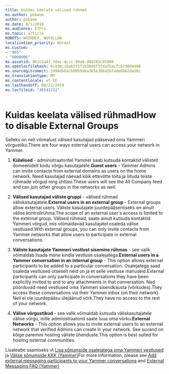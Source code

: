 ```yaml
---
title: Kuidas keelata välised rühmad
ms.author: pebaum
author: pebaum
ms.date: 8/1/2018
ms.audience: ITPro
ms.topic: article
ROBOTS: NOINDEX, NOFOLLOW
localization_priority: Normal
ms.custom:
- "965"
- "6000006"
ms.assetid: 962c2a4f-7dac-4ccc-98a8-d0d283c95808
ms.openlocfilehash: 6c936c18a63f1f1938d8f3fdafbacfc87d804408
ms.sourcegitcommit: 1d98db8acb9959aba3b5e308a567ade6b62da56c
ms.translationtype: MT
ms.contentlocale: et-EE
ms.lasthandoff: 08/22/2019
ms.locfileid: "36541212"
---
```

# <a name="how-to-disable-external-groups"></a><span data-ttu-id="43c86-102">Kuidas keelata välised rühmad</span><span class="sxs-lookup"><span data-stu-id="43c86-102">How to disable External Groups</span></span>

<span data-ttu-id="43c86-103">Selleks on neli võimalust välised kasutajad pääsevad oma Yammeri võrgustiku.</span><span class="sxs-lookup"><span data-stu-id="43c86-103">There are four ways external users can access your network in Yammer.</span></span>
  
1. <span data-ttu-id="43c86-104">**Külalised** - administraatoritel Yammer saab kutsuda kontaktid välistelt domeenidelt kodu võrgu kasutajatele.</span><span class="sxs-lookup"><span data-stu-id="43c86-104">**Guest users** - Yammer Admins can invite contacts from external domains as users on the home network.</span></span> <span data-ttu-id="43c86-105">Need kasutajad näevad kõik ettevõtte toita ja liituda teiste rühmade võrgud ning ühtlasi.</span><span class="sxs-lookup"><span data-stu-id="43c86-105">These users will see the All Company feed and can join other groups in the networks as well.</span></span>

2. <span data-ttu-id="43c86-106">**Välised kasutajad väliste gruppi** - välised rühmad väliskasutajatele.</span><span class="sxs-lookup"><span data-stu-id="43c86-106">**External users in an external group** - External groups allow external users.</span></span> <span data-ttu-id="43c86-107">Väliste kasutajate juurdepääsemiseks on ainult välise kontrollrühma.</span><span class="sxs-lookup"><span data-stu-id="43c86-107">The scope of an external user's access is limited to the external group.</span></span> <span data-ttu-id="43c86-108">Välised rühmad, saate ainult kutsuda kontaktid Yammeri võrgud, mis võimaldavad kasutajatel osaleda välise vestlused.</span><span class="sxs-lookup"><span data-stu-id="43c86-108">With external groups, you can only invite contacts from Yammer networks that allow users to participate in external conversations.</span></span>

3. <span data-ttu-id="43c86-109">**Väliste kasutajate Yammeri vestlust sisemine rühmas** - see valik võimaldab lisada mõne kindla vestluse osalejatega.</span><span class="sxs-lookup"><span data-stu-id="43c86-109">**External users in a Yammer conversation in an internal group** - This option allows external participants to be added to a particular conversation.</span></span> <span data-ttu-id="43c86-110">Osalejatega saad osaleda vestlused otseselt neid on ja et selle vestluse manuseid.</span><span class="sxs-lookup"><span data-stu-id="43c86-110">External participants can only participate in conversations they have been explicitly invited to and to any attachments in that conversation.</span></span> <span data-ttu-id="43c86-111">Nad pöörduvad need vestlused oma Yammeri sisendkausta (võrkudes).</span><span class="sxs-lookup"><span data-stu-id="43c86-111">They access these conversations via their Yammer inbox (on their network).</span></span> <span data-ttu-id="43c86-112">Neil ei ole juurdepääsu ülejäänud võrk.</span><span class="sxs-lookup"><span data-stu-id="43c86-112">They have no access to the rest of your network.</span></span>

4. <span data-ttu-id="43c86-113">**Välise võrgustikud** - see valik võimaldab kutsuda väliskasutajatele välise võrgu, mille administraatorid saate luua oma võrku.</span><span class="sxs-lookup"><span data-stu-id="43c86-113">**External Networks** - This option allows you to invite external users to an external network that verified Admins can create in your network.</span></span> <span data-ttu-id="43c86-114">See suvand on kõige paremini hosting väliste ühenduste.</span><span class="sxs-lookup"><span data-stu-id="43c86-114">This option is best suited for hosting external communities.</span></span>

<span data-ttu-id="43c86-115">Lisateabe saamiseks vt [Lisa sõnumside osalejatega oma Yammeri vestlused](https://support.office.com/article/add-external-messaging-participants-to-your-yammer-conversations-423653bb-86b2-4eac-9d7e-dca121f7c16c?ui=en-US&amp;rs=en-US&amp;ad=US) ja [Välise sõnumside KKK (Yammer)](https://support.office.com/article/External-messaging-FAQ-Yammer-35b59d6c-bb1c-4541-bf19-9f67d2f2b199)</span><span class="sxs-lookup"><span data-stu-id="43c86-115">For more information, please see [Add external messaging participants to your Yammer conversations](https://support.office.com/article/add-external-messaging-participants-to-your-yammer-conversations-423653bb-86b2-4eac-9d7e-dca121f7c16c?ui=en-US&amp;rs=en-US&amp;ad=US) and [External Messaging FAQ (Yammer)](https://support.office.com/article/External-messaging-FAQ-Yammer-35b59d6c-bb1c-4541-bf19-9f67d2f2b199)</span></span>
  